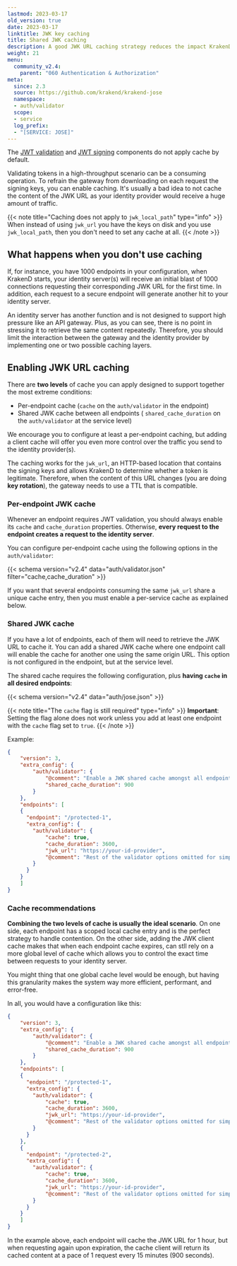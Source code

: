 ```yaml
---
lastmod: 2023-03-17
old_version: true
date: 2023-03-17
linktitle: JWK key caching
title: Shared JWK caching
description: A good JWK URL caching strategy reduces the impact KrakenD does on your identity provider while you guarantee that key rotation is taken into account.
weight: 21
menu:
  community_v2.4:
    parent: "060 Authentication & Authorization"
meta:
  since: 2.3
  source: https://github.com/krakend/krakend-jose
  namespace:
  - auth/validator
  scope:
  - service
  log_prefix:
  - "[SERVICE: JOSE]"
---
```

The [JWT validation](/docs/v2.4/authorization/jwt-validation/) and [JWT signing](/docs/v2.4/authorization/jwt-signing/) components do not apply cache by default.

Validating tokens in a high-throughput scenario can be a consuming operation. To refrain the gateway from downloading on each request the signing keys, you can enable caching. It's usually a bad idea to not cache the content of the JWK URL as your identity provider would receive a huge amount of traffic.

{{< note title="Caching does not apply to `jwk_local_path`" type="info" >}}
When instead of using `jwk_url` you have the keys on disk and you use `jwk_local_path`, then you don't need to set any cache at all.
{{< /note >}}


## What happens when you don't use caching
If, for instance, you have 1000 endpoints in your configuration, when KrakenD starts, your identity server(s) will receive an initial blast of 1000 connections requesting their corresponding JWK URL for the first time. In addition, each request to a secure endpoint will generate another hit to your identity server.

An identity server has another function and is not designed to support high pressure like an API gateway. Plus, as you can see, there is no point in stressing it to retrieve the same content repeatedly. Therefore, you should limit the interaction between the gateway and the identity provider by implementing one or two possible caching layers.

## Enabling JWK URL caching
There are **two levels** of cache you can apply designed to support together the most extreme conditions:

- Per-endpoint cache (`cache` on the `auth/validator` in the endpoint)
- Shared JWK cache between all endpoints ( `shared_cache_duration` on the `auth/validator` at the service level)

We encourage you to configure at least a per-endpoint caching, but adding a client cache will offer you even more control over the traffic you send to the identity provider(s).

The caching works for the `jwk_url`, an HTTP-based location that contains the signing keys and allows KrakenD to determine whether a token is legitimate. Therefore, when the content of this URL changes (you are doing **key rotation**), the gateway needs to use a TTL that is compatible.

### Per-endpoint JWK cache
Whenever an endpoint requires JWT validation, you should always enable its `cache` and `cache_duration` properties. Otherwise, **every request to the endpoint creates a request to the identity server**.

You can configure per-endpoint cache using the following options in the `auth/validator`:

{{< schema version="v2.4" data="auth/validator.json" filter="cache,cache_duration" >}}

If you want that several endpoints consuming the same `jwk_url` share a unique cache entry, then you must enable a per-service cache as explained below.

### Shared JWK cache
If you have a lot of endpoints, each of them will need to retrieve the JWK URL to cache it. You can add a shared JWK cache where one endpoint call will enable the cache for another one using the same origin URL. This option is not configured in the endpoint, but at the service level.

The shared cache requires the following configuration, plus **having `cache` in all desired endpoints**:

{{< schema version="v2.4" data="auth/jose.json" >}}

{{< note title="The `cache` flag is still required" type="info" >}}
**Important**: Setting the flag alone does not work unless you add at least one endpoint with the `cache` flag set to `true`.
{{< /note >}}

Example:

```json
{
    "version": 3,
    "extra_config": {
        "auth/validator": {
            "@comment": "Enable a JWK shared cache amongst all endpoints of 15 minutes",
            "shared_cache_duration": 900
        }
    },
    "endpoints": [
    {
      "endpoint": "/protected-1",
      "extra_config": {
        "auth/validator": {
            "cache": true,
            "cache_duration": 3600,
            "jwk_url": "https://your-id-provider",
            "@comment": "Rest of the validator options omitted for simplicity"
        }
      }
    }
    ]
}
```


### Cache recommendations
**Combining the two levels of cache is usually the ideal scenario**. On one side, each endpoint has a scoped local cache entry and is the perfect strategy to handle contention. On the other side, adding the JWK client cache makes that when each endpoint cache expires, can stll rely on a more global level of cache which allows you to control the exact time between requests to your identity server.

You might thing that one global cache level would be enough, but having this granularity makes the system way more efficient, performant, and error-free.

In all, you would have a configuration like this:

```json
{
    "version": 3,
    "extra_config": {
        "auth/validator": {
            "@comment": "Enable a JWK shared cache amongst all endpoints of 15 minutes",
            "shared_cache_duration": 900
        }
    },
    "endpoints": [
    {
      "endpoint": "/protected-1",
      "extra_config": {
        "auth/validator": {
            "cache": true,
            "cache_duration": 3600,
            "jwk_url": "https://your-id-provider",
            "@comment": "Rest of the validator options omitted for simplicity"
        }
      }
    },
    {
      "endpoint": "/protected-2",
      "extra_config": {
        "auth/validator": {
            "cache": true,
            "cache_duration": 3600,
            "jwk_url": "https://your-id-provider",
            "@comment": "Rest of the validator options omitted for simplicity"
        }
      }
    }
    ]
}
```
In the example above, each endpoint will cache the JWK URL for 1 hour, but when requesting again upon expiration, the cache client will return its cached content at a pace of 1 request every 15 minutes (900 seconds).